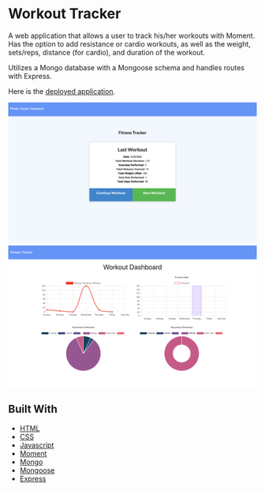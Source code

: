 # Workout Tracker

A web application that allows a user to track his/her workouts with Moment. Has the option to add resistance or cardio workouts, as well as the weight, sets/reps, distance (for cardio), and duration of the workout. 

Utilizes a Mongo database with a Mongoose schema and handles routes with Express. 

Here is the [deployed application](https://mongoose-workout-tracker.herokuapp.com/).

![Alt text](./assets/images/homepage.png?raw=true)
![Alt text](./assets/images/dashboard.png?raw=true)


## Built With

- [HTML](https://developer.mozilla.org/en-US/docs/Web/HTML)
- [CSS](https://developer.mozilla.org/en-US/docs/Web/CSS)
- [Javascript](https://developer.mozilla.org/en-US/docs/Web/JavaScript)
- [Moment](https://momentjs.com)
- [Mongo](https://www.mongodb.com/)
- [Mongoose](https://mongoosejs.com/)
- [Express](https://expressjs.com/)